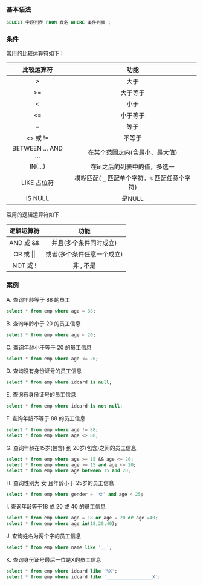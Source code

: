 ### 基本语法

```sql
SELECT 字段列表 FROM 表名 WHERE 条件列表 ;
```

### 条件

常用的比较运算符如下：

|     比较运算符      |                      功能                       |
| :-----------------: | :---------------------------------------------: |
|          >          |                      大于                       |
|         >=          |                    大于等于                     |
|          <          |                      小于                       |
|         <=          |                    小于等于                     |
|          =          |                      等于                       |
|      <> 或 !=       |                     不等于                      |
| BETWEEN ... AND ... |         在某个范围之内(含最小、最大值)          |
|       IN(...)       |          在in之后的列表中的值，多选一           |
|     LIKE 占位符     | 模糊匹配( `_` 匹配单个字符，`%` 匹配任意个字符) |
|       IS NULL       |                     是NULL                      |

常用的逻辑运算符如下：

| 逻辑运算符 |            功能            |
| :--------: | :------------------------: |
| AND 或 &&  |   并且(多个条件同时成立)   |
| OR 或 \|\| | 或者(多个条件任意一个成立) |
|  NOT 或 !  |         非 , 不是          |

### 案例

A. 查询年龄等于 88 的员工

```sql
select * from emp where age = 88;
```

B. 查询年龄小于 20 的员工信息

```sql
select * from emp where age < 20;
```

C. 查询年龄小于等于 20 的员工信息

```sql
select * from emp where age <= 20;
```

D. 查询没有身份证号的员工信息

```sql
select * from emp where idcard is null;
```

E. 查询有身份证号的员工信息

```sql
select * from emp where idcard is not null;
```

F. 查询年龄不等于 88 的员工信息

```sql
select * from emp where age != 88;
select * from emp where age <> 88;
```

G. 查询年龄在15岁(包含) 到 20岁(包含)之间的员工信息

```sql
select * from emp where age >= 15 && age <= 20;
select * from emp where age >= 15 and age <= 20;
select * from emp where age between 15 and 20;
```

H. 查询性别为 女 且年龄小于 25岁的员工信息

```sql
select * from emp where gender = '女' and age < 25;
```

I. 查询年龄等于18 或 20 或 40 的员工信息

```sql
select * from emp where age = 18 or age = 20 or age =40;
select * from emp where age in(18,20,40);
```

J. 查询姓名为两个字的员工信息

```sql
select * from emp where name like '__';
```

K. 查询身份证号最后一位是X的员工信息

```sql
select * from emp where idcard like '%X';
select * from emp where idcard like '_________________X';
```






